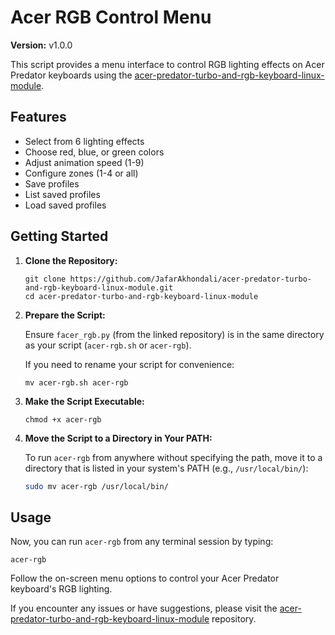 # Acer RGB Control Menu

**Version:** v1.0.0

This script provides a menu interface to control RGB lighting effects on Acer Predator keyboards using the [acer-predator-turbo-and-rgb-keyboard-linux-module](https://github.com/JafarAkhondali/acer-predator-turbo-and-rgb-keyboard-linux-module).

## Features

- Select from 6 lighting effects
- Choose red, blue, or green colors
- Adjust animation speed (1-9)
- Configure zones (1-4 or all)
- Save profiles
- List saved profiles
- Load saved profiles

## Getting Started

1. **Clone the Repository:**
   ```
   git clone https://github.com/JafarAkhondali/acer-predator-turbo-and-rgb-keyboard-linux-module.git
   cd acer-predator-turbo-and-rgb-keyboard-linux-module
   ```

2. **Prepare the Script:**

   Ensure `facer_rgb.py` (from the linked repository) is in the same directory as your script (`acer-rgb.sh` or `acer-rgb`).

   If you need to rename your script for convenience:
   ```
   mv acer-rgb.sh acer-rgb
   ```

3. **Make the Script Executable:**
   ```
   chmod +x acer-rgb
   ```

4. **Move the Script to a Directory in Your PATH:**

   To run `acer-rgb` from anywhere without specifying the path, move it to a directory that is listed in your system's PATH (e.g., `/usr/local/bin/`):
   ```bash
   sudo mv acer-rgb /usr/local/bin/
   ```

## Usage

Now, you can run `acer-rgb` from any terminal session by typing:
```
acer-rgb
```

Follow the on-screen menu options to control your Acer Predator keyboard's RGB lighting.

If you encounter any issues or have suggestions, please visit the [acer-predator-turbo-and-rgb-keyboard-linux-module](https://github.com/JafarAkhondali/acer-predator-turbo-and-rgb-keyboard-linux-module) repository.